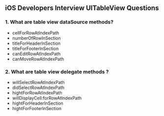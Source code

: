 ## iOS Developers Interview UITableView Questions

### 1. What are table view dataSource methods?
  - cellForRowAtIndexPath
  - numberOfRowInSection
  - titleForHeaderInSection
  - titleForFooterInSection
  - canEditRowAtIndexPath
  - canMoveRowAtIndexPath

### 2. What are table view delegate methods ?
   - willSelectRowAtIndexPath
   - didSelectRowAtIndexPath
   - hightForRowAtIndexPath
   - willDisplayCell:forRowAtIndexPath
   - hightForHeaderInSection
   - hightForFooterInSection
